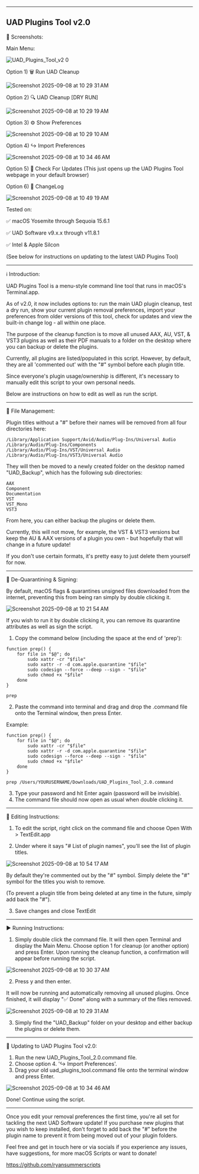 ---------------------
UAD Plugins Tool v2.0
---------------------

📸 Screenshots:

Main Menu:

![UAD_Plugins_Tool_v2 0](https://github.com/user-attachments/assets/57524c09-7253-4c21-a581-2e764bfeae2a)

Option 1) 🗑️  Run UAD Cleanup

![Screenshot 2025-09-08 at 10 29 31 AM](https://github.com/user-attachments/assets/c158af2a-ae89-4d33-bc55-a559898af3a4)

Option 2) 🔍 UAD Cleanup [DRY RUN]

![Screenshot 2025-09-08 at 10 29 19 AM](https://github.com/user-attachments/assets/42313740-6cb2-4b6b-a46c-a6d93e94ae7a)

Option 3) ⚙️  Show Preferences

![Screenshot 2025-09-08 at 10 29 10 AM](https://github.com/user-attachments/assets/a0584ace-d99b-47cc-8c25-caa16d7ab4c2)

Option 4) ↪️  Import Preferences

![Screenshot 2025-09-08 at 10 34 46 AM](https://github.com/user-attachments/assets/411b7fd9-b59a-4876-b151-ef2f4f6e8c0b)

Option 5) 🔄 Check For Updates (This just opens up the UAD Plugins Tool webpage in your default browser)

Option 6) 📝 ChangeLog

![Screenshot 2025-09-08 at 10 49 19 AM](https://github.com/user-attachments/assets/1996b2f0-c942-483a-83a1-9bfc20aedfe9)


Tested on:

✅ macOS Yosemite through Sequoia 15.6.1

✅ UAD Software v9.x.x through v11.8.1

✅ Intel & Apple Silcon

(See below for instructions on updating to the latest UAD Plugins Tool)

------------------------------------------

ℹ️ Introduction:

UAD Plugins Tool is a menu-style command line tool that runs in macOS's Terminal.app.

As of v2.0, it now includes options to: run the main UAD plugin cleanup, test a dry run, show your current plugin removal preferences, import your preferences from older versions of this tool, check for updates and view the built-in change log - all within one place.

The purpose of the cleanup function is to move all unused AAX, AU, VST, & VST3 plugins as well as their PDF manuals to a folder on the desktop where you can backup or delete the plugins.

Currently, all plugins are listed/populated in this script. However, by default, they are all 'commented out' with the "#" symbol before each plugin title.

Since everyone's plugin usage/ownership is different, it's necessary to manually edit this script to your own personal needs.

Below are instructions on how to edit as well as run the script.

------------------------------------------

📂 File Management:

Plugin titles without a "#" before their names will be removed from all four directories here:
```
/Library/Application Support/Avid/Audio/Plug-Ins/Universal Audio
/Library/Audio/Plug-Ins/Components
/Library/Audio/Plug-Ins/VST/Universal Audio
/Library/Audio/Plug-Ins/VST3/Universal Audio
```

They will then be moved to a newly created folder on the desktop named "UAD_Backup", which has the following sub directories:
```
AAX
Component
Documentation
VST
VST_Mono
VST3
```
From here, you can either backup the plugins or delete them.

Currently, this will not move, for example, the VST & VST3 versions but keep the AU & AAX versions of a plugin you own - but hopefully that will change in a future update! 

If you don't use certain formats, it's pretty easy to just delete them yourself for now.

------------------------------------------

🧼 De-Quarantining & Signing:


By default, macOS flags & quarantines unsigned files downloaded from the internet, preventing this from being ran simply by double clicking it. 

![Screenshot 2025-09-08 at 10 21 54 AM](https://github.com/user-attachments/assets/82eae845-3036-41a7-b7b5-04699d1eef12)

If you wish to run it by double clicking it, you can remove its quarantine attributes as well as sign the script.

1. Copy the command below (including the space at the end of 'prep'):
```
function prep() {
    for file in "$@"; do
        sudo xattr -cr "$file"
        sudo xattr -r -d com.apple.quarantine "$file"
        sudo codesign --force --deep --sign - "$file"
        sudo chmod +x "$file"
    done
}

prep 
```

2. Paste the command into terminal and drag and drop the .command file onto the Terminal window, then press Enter.

Example:
```
function prep() {
    for file in "$@"; do
        sudo xattr -cr "$file"
        sudo xattr -r -d com.apple.quarantine "$file"
        sudo codesign --force --deep --sign - "$file"
        sudo chmod +x "$file"
    done
}

prep /Users/YOURUSERNAME/Downloads/UAD_Plugins_Tool_2.0.command
```

3. Type your password and hit Enter again (password will be invisible).
4. The command file should now open as usual when double clicking it.

------------------------------------------

📝 Editing Instructions:

1. To edit the script, right click on the command file and choose Open With > TextEdit.app

2. Under where it says "# List of plugin names", you'll see the list of plugin titles.

![Screenshot 2025-09-08 at 10 54 17 AM](https://github.com/user-attachments/assets/65f774be-af7c-4fec-8a10-6f6696a236df)

By default they're commented out by the "#" symbol. Simply delete the "#" symbol for the titles you wish to remove. 

(To prevent a plugin title from being deleted at any time in the future, simply add back the "#").

3. Save changes and close TextEdit

------------------------------------------

▶️ Running Instructions:

1. Simply double click the command file. It will then open Terminal and display the Main Menu. Choose option 1 for cleanup (or another option) and press Enter.
Upon running the cleanup function, a confirmation will appear before running the script.

![Screenshot 2025-09-08 at 10 30 37 AM](https://github.com/user-attachments/assets/84eebcd0-e928-4993-81bf-02b29d360e44)

2. Press y and then enter.

It will now be running and automatically removing all unused plugins.
Once finished, it will display "✅ Done" along with a summary of the files removed.

![Screenshot 2025-09-08 at 10 29 31 AM](https://github.com/user-attachments/assets/be049f2c-1d83-4f1d-8414-aeaaa9998df9)

3. Simply find the "UAD_Backup" folder on your desktop and either backup the plugins or delete them.

------------------------------------------

🔄 Updating to UAD Plugins Tool v2.0:

1. Run the new UAD_Plugins_Tool_2.0.command file.
2. Choose option 4. '↪️ Import Preferences'.
3. Drag your old uad_plugins_tool.command file onto the terminal window and press Enter.

![Screenshot 2025-09-08 at 10 34 46 AM](https://github.com/user-attachments/assets/411b7fd9-b59a-4876-b151-ef2f4f6e8c0b)

Done! Continue using the script.

------------------------------------------

Once you edit your removal preferences the first time, you're all set for tackling the next UAD Software update! 
If you purchase new plugins that you wish to keep installed, don't forget to add back the "#" before the plugin name to prevent it from being moved out of your plugin folders.

Feel free and get in touch here or via socials if you experience any issues, have suggestions, for more macOS Scripts or want to donate!

https://github.com/ryansummerscripts
